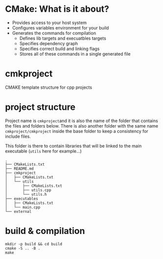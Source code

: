 # CMake: What is it about? 
- Provides access to your host system 
- Configures variables environment for your build
- Generates the commands for compilation 
	- Defines lib targets and execuatbles targets
	- Specifies dependency graph
	- Specifies correct build and linking flags
	- Stores all of these commands in a single generated file

# cmkproject
CMAKE template structure for cpp projects 

# project structure
Project name is `cmkproject`and it is also the name of the folder that contains the files and folders below. There is also another folder with the same name `cmkproject/cmkproject` inside the base folder to keep a consistency for include files. 

This folder is there to contain libraries that will be linked to the main executable (`utils` here for example...)

```
.
├── CMakeLists.txt
├── README.md
├── cmkproject
│   ├── CMakeLists.txt
│   └── utils
│       ├── CMakeLists.txt
│       ├── utils.cpp
│       └── utils.h
├── executables
│   ├── CMakeLists.txt
│   └── main.cpp
└── external
```

# build & compilation
`mkdir -p build && cd build`  
`cmake -S .. -B .`  
`make`  
